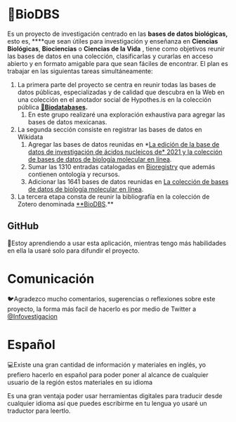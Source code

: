 # 🐴BioDBS

Es un proyecto de investigación centrado en las **bases de datos biológicas,** esto es, ****que sean útiles para investigación y enseñanza en **Ciencias Biológicas**, **Biociencias** o **Ciencias de la Vida** , tiene como objetivos reunir las bases de datos en una colección, clasificarlas y curarlas en acceso abierto y en formato amigable para que sean fáciles de encontrar. El plan es trabajar en las siguientas tareas simultáneamente:

1. La primera parte del proyecto se centra en reunir todas las bases de datos públicas, especializadas y de calidad que descubra en la Web en una colección en el anotador social de Hypothes.is en la colección pública **[🐴Biodatabases](https://hypothes.is/users/lmichan?q=tag%3A%F0%9F%90%B4Biodatabases).**
    1. En este grupo realizaré una exploración exhaustiva para agregar las bases de datos mexicanas.
2. La segunda sección consiste en registrar las bases de datos en Wikidata
    1. Agregar las bases de datos reunidas en *[La edición de la base de datos de investigación de ácidos nucleicos de* 2021 y la colección de bases de datos de biología molecular en línea](https://academic.oup.com/nar/article/49/D1/D1/6059975).
    2. Sumar las 1310 entradas catalogadas en [Bioregistry](https://bioregistry.io/registry/) que además contienen ontología y recursos.
    3. Adicionar las 1641 bases de datos reunidas en [La colección de bases de datos de biología molecular en línea](https://www.oxfordjournals.org/nar/database/c/).
3. La tercera etapa consta de reunir la bibliografía en la colección de Zotero denominada [**BioDBS](https://www.zotero.org/groups/2640329/biodbs/library).**

## GitHub

🧰Estoy aprendiendo a usar esta aplicación, mientras tengo más habilidades en ella la usaré solo para difundir el proyecto.

# Comunicación

🐦Agradezco mucho comentarios, sugerencias o reflexiones sobre este proyecto, la forma más facil de hacerlo es por medio de Twitter a [@Infovestigacion](https://twitter.com/infovestigacion)

# Español

💻Existe una gran cantidad de información y materiales en inglés, yo prefiero hacerlo en español para poder poner al alcance de cualquier usuario de la región estos materiales en su idioma

Es una gran ventaja poder usar herramientas digitales para traducir desde cualquier idioma así que puedes escribirme en tu lengua yo usaré un traductor para leertlo.
